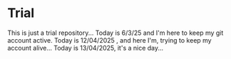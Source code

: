 # Trial
This is just a trial repository...
Today is 6/3/25 and I'm here to keep my git account active.
Today is 12/04/2025 , and here I'm, trying to keep my account alive...
Today is 13/04/2025, it's a nice day...

